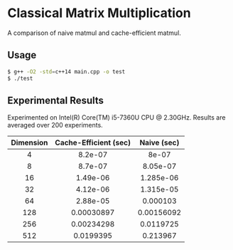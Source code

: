 # Classical Matrix Multiplication

A comparison of naive matmul and cache-efficient matmul.

## Usage

```bash
$ g++ -O2 -std=c++14 main.cpp -o test
$ ./test
```



## Experimental Results

Experimented on Intel(R) Core(TM) i5-7360U CPU @ 2.30GHz. Results are averaged over 200 experiments.

| Dimension | Cache-Efficient (sec) | Naive (sec) |
| :-------: | :-------------------: | :---------: |
|     4     |        8.2e-07        |    8e-07    |
|     8     |        8.7e-07        |  8.05e-07   |
|    16     |       1.49e-06        |  1.285e-06  |
|    32     |       4.12e-06        |  1.315e-05  |
|    64     |       2.88e-05        |  0.000103   |
|    128    |      0.00030897       | 0.00156092  |
|    256    |      0.00234298       |  0.0119725  |
|    512    |       0.0199395       |  0.213967   |

